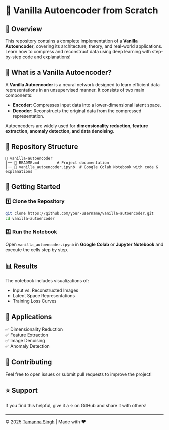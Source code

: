# 🚀 Vanilla Autoencoder from Scratch

## 📌 Overview
This repository contains a complete implementation of a **Vanilla Autoencoder**, covering its architecture, theory, and real-world applications. Learn how to compress and reconstruct data using deep learning with step-by-step code and explanations!

## 📖 What is a Vanilla Autoencoder?
A **Vanilla Autoencoder** is a neural network designed to learn efficient data representations in an unsupervised manner. It consists of two main components:

- **Encoder**: Compresses input data into a lower-dimensional latent space.
- **Decoder**: Reconstructs the original data from the compressed representation.

Autoencoders are widely used for **dimensionality reduction, feature extraction, anomaly detection, and data denoising**.

## 📂 Repository Structure
```
📁 vanilla-autoencoder
│── 📜 README.md        # Project documentation
│── 📜 vanilla_autoencoder.ipynb  # Google Colab Notebook with code & explanations
```

## 🚀 Getting Started
### 1️⃣ Clone the Repository
```bash
git clone https://github.com/your-username/vanilla-autoencoder.git
cd vanilla-autoencoder
```

### 2️⃣ Run the Notebook
Open `vanilla_autoencoder.ipynb` in **Google Colab** or **Jupyter Notebook** and execute the cells step by step.

## 📊 Results
The notebook includes visualizations of:
- Input vs. Reconstructed Images
- Latent Space Representations
- Training Loss Curves

## 📌 Applications
✅ Dimensionality Reduction  
✅ Feature Extraction  
✅ Image Denoising  
✅ Anomaly Detection  

## 🤝 Contributing
Feel free to open issues or submit pull requests to improve the project!

## ⭐ Support
If you find this helpful, give it a ⭐ on GitHub and share it with others!

---
© 2025 [Tamanna Singh](https://github.com/Tamannasinghk) | Made with ❤️

